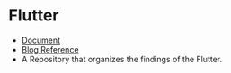# Flutter

* [Document]
* [Blog Reference]
* A Repository that organizes the findings of the Flutter.

[Document]: https://flutter-ko.dev/docs/get-started/install
[Blog Reference]: https://medium.com/@pks2974/flutter-%EA%B0%84%EB%8B%A8-%EC%A0%95%EB%A6%AC%ED%95%98%EA%B8%B0-9532e16aff57